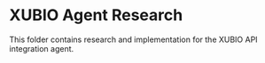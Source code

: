 # XUBIO Agent Research

This folder contains research and implementation for the XUBIO API integration agent.